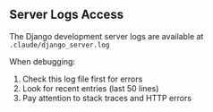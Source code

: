 ## Server Logs Access

The Django development server logs are available at `.claude/django_server.log`

When debugging:
1. Check this log file first for errors
2. Look for recent entries (last 50 lines)
3. Pay attention to stack traces and HTTP errors